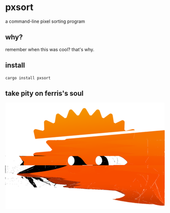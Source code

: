 # pxsort

a command-line pixel sorting program

## why?

remember when this was cool? that's why.

## install

`cargo install pxsort`

## take pity on ferris's soul

![ferris getting sorted](./ferris.png "He doesn't deserve this.")
